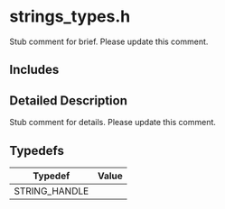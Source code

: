 # strings_types.h 

Stub comment for brief. Please update this comment.

## Includes

## Detailed Description

Stub comment for details. Please update this comment.

## Typedefs

Typedef                        | Value                                
--------------------------------|---------------------------------------------
STRING_HANDLE            | 

